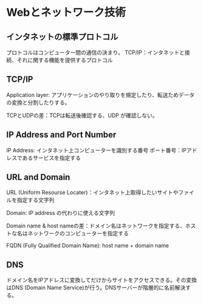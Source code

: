 # Webとネットワーク技術

## インタネットの標準プロトコル

プロトコルはコンピューター間の通信の決まり。
TCP/IP：インタネットと接続、それに関する機能を提供するプロトコル

## TCP/IP

Application layer: アプリケーションのやり取りを規定したり、転送ためデータの変換と分割したりする。

TCPとUDPの差：TCPは転送後確認する、UDP が確認しない。

## IP Address and Port Number

IP Address: インタネット上コンピューターを識別する番号
ポート番号：IPアドレスであるサービスを指定する

## URL and Domain

URL (Uniform Resourse Locater)：インタネット上取得したいサイトやファイルを指定する文字列

Domain: IP address の代わりに使える文字列

Domain name & host nameの差：ドメイン名はネットワークを指定する、ホストな名はネットワークのコンピューターを指定する

FQDN (Fully Qualified Domain Name): host name + domain name

## DNS

ドメイン名をIPアドレスに変換してだけからサイトをアクセスできる。その変換はDNS (Domain Name Service)が行う。DNSサーバーが階層的に名前解決する。
